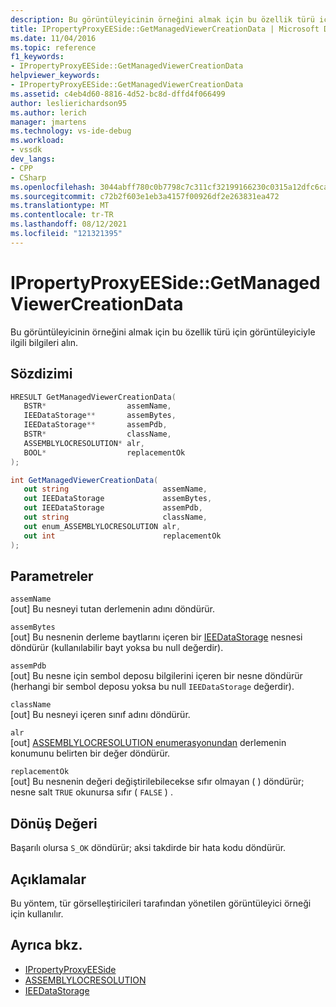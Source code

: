 ```yaml
---
description: Bu görüntüleyicinin örneğini almak için bu özellik türü için görüntüleyiciyle ilgili bilgileri alın.
title: IPropertyProxyEESide::GetManagedViewerCreationData | Microsoft Docs
ms.date: 11/04/2016
ms.topic: reference
f1_keywords:
- IPropertyProxyEESide::GetManagedViewerCreationData
helpviewer_keywords:
- IPropertyProxyEESide::GetManagedViewerCreationData
ms.assetid: c4eb4d60-8816-4d52-bc8d-dffd4f066499
author: leslierichardson95
ms.author: lerich
manager: jmartens
ms.technology: vs-ide-debug
ms.workload:
- vssdk
dev_langs:
- CPP
- CSharp
ms.openlocfilehash: 3044abff780c0b7798c7c311cf32199166230c0315a12dfc6caf47ca23cc9da4
ms.sourcegitcommit: c72b2f603e1eb3a4157f00926df2e263831ea472
ms.translationtype: MT
ms.contentlocale: tr-TR
ms.lasthandoff: 08/12/2021
ms.locfileid: "121321395"
---
```

# <a name="ipropertyproxyeesidegetmanagedviewercreationdata"></a>IPropertyProxyEESide::GetManagedViewerCreationData
Bu görüntüleyicinin örneğini almak için bu özellik türü için görüntüleyiciyle ilgili bilgileri alın.

## <a name="syntax"></a>Sözdizimi

```cpp
HRESULT GetManagedViewerCreationData(
   BSTR*                  assemName,
   IEEDataStorage**       assemBytes,
   IEEDataStorage**       assemPdb,
   BSTR*                  className,
   ASSEMBLYLOCRESOLUTION* alr,
   BOOL*                  replacementOk
);
```

```csharp
int GetManagedViewerCreationData(
   out string                     assemName,
   out IEEDataStorage             assemBytes,
   out IEEDataStorage             assemPdb,
   out string                     className,
   out enum_ASSEMBLYLOCRESOLUTION alr,
   out int                        replacementOk
);
```

## <a name="parameters"></a>Parametreler
`assemName`\
[out] Bu nesneyi tutan derlemenin adını döndürür.

`assemBytes`\
[out] Bu nesnenin derleme baytlarını içeren bir [IEEDataStorage](../../../extensibility/debugger/reference/ieedatastorage.md) nesnesi döndürür (kullanılabilir bayt yoksa bu null değerdir).

`assemPdb`\
[out] Bu nesne için sembol deposu bilgilerini içeren bir nesne döndürür (herhangi bir sembol deposu yoksa bu null `IEEDataStorage` değerdir).

`className`\
[out] Bu nesneyi içeren sınıf adını döndürür.

`alr`\
[out] [ASSEMBLYLOCRESOLUTION enumerasyonundan](../../../extensibility/debugger/reference/assemblylocresolution.md) derlemenin konumunu belirten bir değer döndürür.

`replacementOk`\
[out] Bu nesnenin değeri değiştirilebilecekse sıfır olmayan ( ) döndürür; nesne salt `TRUE` okunursa sıfır ( `FALSE` ) .

## <a name="return-value"></a>Dönüş Değeri
 Başarılı olursa `S_OK` döndürür; aksi takdirde bir hata kodu döndürür.

## <a name="remarks"></a>Açıklamalar
 Bu yöntem, tür görselleştiricileri tarafından yönetilen görüntüleyici örneği için kullanılır.

## <a name="see-also"></a>Ayrıca bkz.
- [IPropertyProxyEESide](../../../extensibility/debugger/reference/ipropertyproxyeeside.md)
- [ASSEMBLYLOCRESOLUTION](../../../extensibility/debugger/reference/assemblylocresolution.md)
- [IEEDataStorage](../../../extensibility/debugger/reference/ieedatastorage.md)
